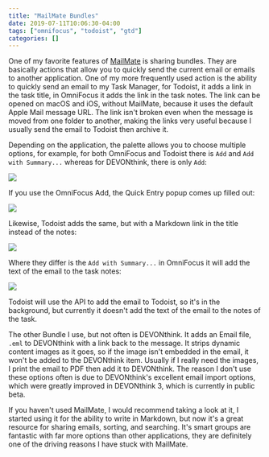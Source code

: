 ```yaml
---
title: "MailMate Bundles"
date: 2019-07-11T10:06:30-04:00
tags: ["omnifocus", "todoist", "gtd"]
categories: []
---
```


One of my favorite features of [MailMate](https://freron.com/) is sharing bundles. They are basically actions that allow you to quickly send the current email or emails to another application. One of my more frequently used action is the ability to quickly send an email to my Task Manager, for Todoist, it adds a link in the task title, in OmniFocus it adds the link in the task notes. The link can be opened on macOS and iOS, without MailMate, because it uses the default Apple Mail message URL. The link isn't broken even when the message is moved from one folder to another, making the links very useful because I usually send the email to Todoist then archive it.

Depending on the application, the palette allows you to choose multiple options, for example, for both OmniFocus and Todoist there is `Add` and `Add with Summary...` whereas for DEVONthink, there is only `Add`: 

![](/img/2019/20190711-MailMate-Palette.png)

If you use the OmniFocus Add, the Quick Entry popup comes up filled out:

![](/img/2019/20190711-MailMate-OmniFocus.png)

Likewise, Todoist adds the same, but with a Markdown link in the title instead of the notes:

![](/img/2019/20190711-MailMate-Todoist.png)

Where they differ is the `Add with Summary...` in OmniFocus it will add the text of the email to the task notes:

![](/img/2019/20190711-MailMate-OmniFocus-Summary.png)

Todoist will use the API to add the email to Todoist, so it's in the background, but currently it doesn't add the text of the email to the notes of the task.

The other Bundle I use, but not often is DEVONthink. It adds an Email file, `.eml` to DEVONthink with a link back to the message. It strips dynamic content images as it goes, so if the image isn't embedded in the email, it won't be added to the DEVONthink item. Usually if I really need the images, I print the email to PDF then add it to DEVONthink. The reason I don't use these options often is due to DEVONthink's excellent email import options, which were greatly improved in DEVONthink 3, which is currently in public beta.

If you haven't used MailMate, I would recommend taking a look at it, I started using it for the ability to write in Markdown, but now it's a great resource for sharing emails, sorting, and searching. It's smart groups are fantastic with far more options than other applications, they are definitely one of the driving reasons I have stuck with MailMate.